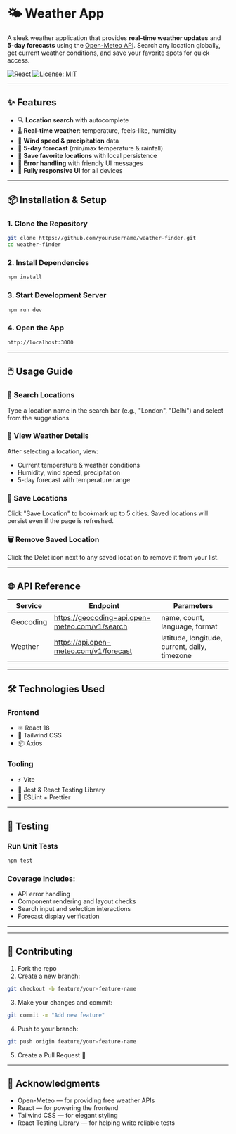 # 🌤️ Weather App

A sleek weather application that provides **real-time weather updates** and **5-day forecasts** using the [Open-Meteo API](https://open-meteo.com/). Search any location globally, get current weather conditions, and save your favorite spots for quick access.

[![React](https://img.shields.io/badge/React-18.2.0-blue)](https://reactjs.org/)
[![License: MIT](https://img.shields.io/badge/License-MIT-yellow.svg)](https://opensource.org/licenses/MIT)

---

## ✨ Features

- 🔍 **Location search** with autocomplete
- 🌡️ **Real-time weather**: temperature, feels-like, humidity
- 💨 **Wind speed & precipitation** data
- 📅 **5-day forecast** (min/max temperature & rainfall)
- 💾 **Save favorite locations** with local persistence
- 🚨 **Error handling** with friendly UI messages
- 📱 **Fully responsive UI** for all devices

---

## 📦 Installation & Setup

### 1. Clone the Repository
```bash
git clone https://github.com/yourusername/weather-finder.git
cd weather-finder
```

### 2. Install Dependencies
```bash
npm install
```

### 3. Start Development Server
```bash
npm run dev
```

### 4. Open the App
```
http://localhost:3000
```

---

## 🖱️ Usage Guide

### 🔎 Search Locations
Type a location name in the search bar (e.g., "London", "Delhi") and select from the suggestions.

### 📍 View Weather Details
After selecting a location, view:

- Current temperature & weather conditions
- Humidity, wind speed, precipitation
- 5-day forecast with temperature range

### 💾 Save Locations
Click "Save Location" to bookmark up to 5 cities. Saved locations will persist even if the page is refreshed.

### 🗑️ Remove Saved Location
Click the Delet icon next to any saved location to remove it from your list.

---

## 🌐 API Reference

| Service   | Endpoint                                              | Parameters                                     |
|-----------|-------------------------------------------------------|------------------------------------------------|
| Geocoding | https://geocoding-api.open-meteo.com/v1/search        | name, count, language, format                  |
| Weather   | https://api.open-meteo.com/v1/forecast                | latitude, longitude, current, daily, timezone  |

---

## 🛠 Technologies Used

### Frontend
- ⚛️ React 18
- 💨 Tailwind CSS
- 📦 Axios

### Tooling
- ⚡ Vite
- 🧪 Jest & React Testing Library
- 📏 ESLint + Prettier

---

## 🧪 Testing

### Run Unit Tests
```bash
npm test
```

### Coverage Includes:
- API error handling
- Component rendering and layout checks
- Search input and selection interactions
- Forecast display verification

---



---

## 🤝 Contributing

1. Fork the repo  
2. Create a new branch:
```bash
git checkout -b feature/your-feature-name
```
3. Make your changes and commit:
```bash
git commit -m "Add new feature"
```
4. Push to your branch:
```bash
git push origin feature/your-feature-name
```
5. Create a Pull Request 🚀

---

## 🙏 Acknowledgments

- Open-Meteo — for providing free weather APIs  
- React — for powering the frontend  
- Tailwind CSS — for elegant styling  
- React Testing Library — for helping write reliable tests